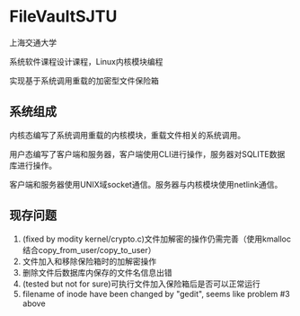 # FileVaultSJTU

上海交通大学

系统软件课程设计课程，Linux内核模块编程

实现基于系统调用重载的加密型文件保险箱

## 系统组成

内核态编写了系统调用重载的内核模块，重载文件相关的系统调用。

用户态编写了客户端和服务器，客户端使用CLI进行操作，服务器对SQLITE数据库进行操作。

客户端和服务器使用UNIX域socket通信。服务器与内核模块使用netlink通信。

## 现存问题

1. (fixed by modity kernel/crypto.c)文件加解密的操作仍需完善（使用kmalloc结合copy_from_user/copy_to_user）
2. 文件加入和移除保险箱时的加解密操作
3. 删除文件后数据库内保存的文件名信息出错
4. (tested but not for sure)可执行文件加入保险箱后是否可以正常运行
5. filename of inode have been changed by "gedit", seems like problem #3 above

